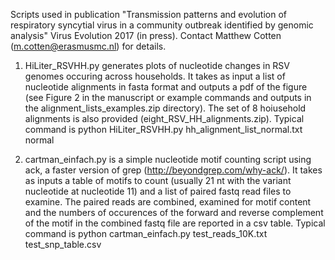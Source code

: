 Scripts used in publication "Transmission patterns and evolution of respiratory syncytial virus in a community outbreak identified by genomic analysis" Virus Evolution 2017 (in press). Contact Matthew Cotten  (m.cotten@erasmusmc.nl) for details.

1. HiLiter_RSVHH.py generates plots of nucleotide changes in RSV genomes occuring across households. It takes as input a list of nucleotide alignments in fasta format and outputs a pdf of the figure (see Figure 2 in the manuscript or example commands and outputs in the alignment_lists_examples.zip directory). The set of 8 hoiusehold alignments is also provided (eight_RSV_HH_alignments.zip). Typical command is python HiLiter_RSVHH.py hh_alignment_list_normal.txt normal

2. cartman_einfach.py is a simple nucleotide motif counting script using ack, a faster version of grep (http://beyondgrep.com/why-ack/). It takes as inputs a table of motifs to count (usually 21 nt with the variant nucleotide at nucleotide 11) and a list of paired fastq read files to examine. The paired reads are combined, examined for motif content and the numbers of occurences of the forward and reverse complement of the motif in the combined fastq file are reported in a csv table. Typical command is python cartman_einfach.py test_reads_10K.txt test_snp_table.csv 
